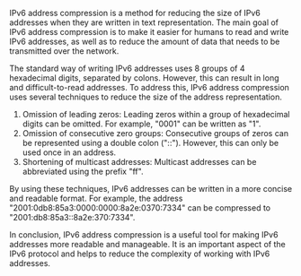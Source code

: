 IPv6 address compression is a method for reducing the size of IPv6 addresses when they are written in text representation. The main goal of IPv6 address compression is to make it easier for humans to read and write IPv6 addresses, as well as to reduce the amount of data that needs to be transmitted over the network.

The standard way of writing IPv6 addresses uses 8 groups of 4 hexadecimal digits, separated by colons. However, this can result in long and difficult-to-read addresses. To address this, IPv6 address compression uses several techniques to reduce the size of the address representation.

1. Omission of leading zeros: Leading zeros within a group of hexadecimal digits can be omitted. For example, "0001" can be written as "1".
2. Omission of consecutive zero groups: Consecutive groups of zeros can be represented using a double colon ("::"). However, this can only be used once in an address.
3. Shortening of multicast addresses: Multicast addresses can be abbreviated using the prefix "ff".

By using these techniques, IPv6 addresses can be written in a more concise and readable format. For example, the address "2001:0db8:85a3:0000:0000:8a2e:0370:7334" can be compressed to "2001:db8:85a3::8a2e:370:7334".

In conclusion, IPv6 address compression is a useful tool for making IPv6 addresses more readable and manageable. It is an important aspect of the IPv6 protocol and helps to reduce the complexity of working with IPv6 addresses.